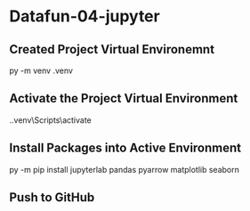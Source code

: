 # Datafun-04-jupyter

## Created Project Virtual Environemnt 
py -m venv .venv

## Activate the Project Virtual Environment
.\.venv\Scripts\activate

## Install Packages into Active Environment
py -m pip install jupyterlab pandas pyarrow matplotlib seaborn

## Push to GitHub
